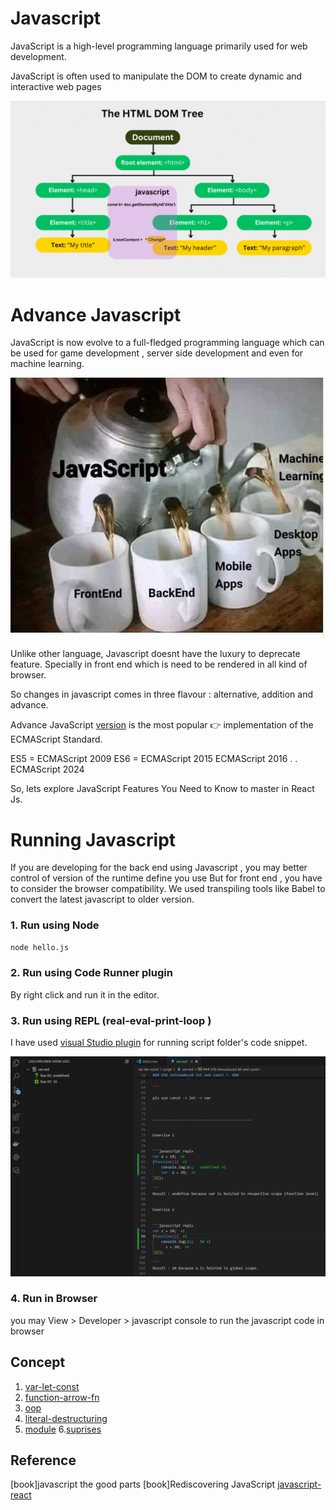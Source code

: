 # Javascript #  

JavaScript is a  high-level programming language primarily used for web development. 

JavaScript is often used to manipulate the DOM to create dynamic and interactive web pages

![Alt Text](asset/dom.gif)



# Advance Javascript #

JavaScript is now evolve to a full-fledged programming language which can be used for game development , 
server side development and even for machine learning.

![Alt Text](asset/mordern-js.jpg)

Unlike other language, Javascript doesnt have the luxury to deprecate feature. 
Specially in front end which is need to be rendered in all kind of browser.

So changes in javascript comes in three flavour : alternative, addition and advance.

Advance JavaScript [version](https://www.w3schools.com/js/js_versions.asp) is the most popular 👉 implementation of the ECMAScript Standard.

ES5 = ECMAScript 2009
ES6 = ECMAScript 2015
ECMAScript 2016
.
.
ECMAScript 2024

So, lets explore JavaScript Features You Need to Know to master in React Js. 

# Running Javascript #
If you are developing for the back end using Javascript , you may better control of version of the runtime define you use
But for front end , you have to consider the browser compatibility. We used transpiling tools like Babel to convert the latest javascript to older version.

### 1. Run using Node ###

```cmd
node hello.js 
```

### 2. Run using Code Runner plugin ###

By right click and run it in the editor. 

### 3. Run using REPL (real-eval-print-loop ) ###

I have used [visual Studio plugin](https://marketplace.visualstudio.com/items?itemName=achil.vscode-javascript-repl) 
for running script folder's code snippet.

![Alt Text](asset/repl.png)

### 4. Run in Browser ###

you may View > Developer > javascript console to run the javascript code in browser


## Concept ##

1. [var-let-const](https://github.com/parane/web-development/tree/javascript/var-let-const)
2. [function-arrow-fn](https://github.com/parane/web-development/tree/javascript/function)
3. [oop](https://github.com/parane/web-development/tree/javascript/oop)
4. [literal-destructuring](https://github.com/parane/web-development/tree/javascript/literals-destructuring)
5. [module](https://github.com/parane/web-development/tree/javascript/module)
6.[suprises](https://github.com/parane/web-development/tree/javascript/literals-destructuring)


## Reference ##
[book]javascript the good parts
[book]Rediscovering JavaScript
[javascript-react](https://kinsta.com/blog/javascript-react/)
